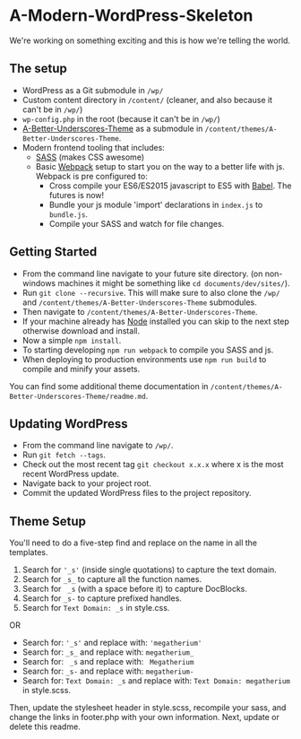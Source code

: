 A-Modern-WordPress-Skeleton
=============================

We're working on something exciting and this is how we're telling the world.

The setup
---------
- WordPress as a Git submodule in `/wp/`
- Custom content directory in `/content/` (cleaner, and also because it can't be in `/wp/`)
- `wp-config.php` in the root (because it can't be in `/wp/`)
- [A-Better-Underscores-Theme](https://github.com/burkeshartsis/A-Better-Underscores-Theme/) as a submodule in `/content/themes/A-Better-Underscores-Theme`.
- Modern frontend tooling that includes:
	* [SASS](http://sass-lang.com/) (makes CSS awesome)
	* Basic [Webpack](https://webpack.github.io/) setup to start you on the way to a better life with js. Webpack is pre configured to:
		- Cross compile your ES6/ES2015 javascript to ES5 with [Babel](https://babeljs.io/). The futures is now!
		- Bundle your js module 'import' declarations in `index.js` to `bundle.js`.
		- Compile your SASS and watch for file changes.

Getting Started
---------------
- From the command line navigate to your future site directory. (on non-windows machines it might be something like `cd documents/dev/sites/`).
- Run `git clone --recursive`. This will make sure to also clone the `/wp/` and `/content/themes/A-Better-Underscores-Theme` submodules.
- Then navigate to `/content/themes/A-Better-Underscores-Theme`.
- If your machine already has [Node](http://nodejs.org/) installed you can skip to the next step otherwise download and install.
- Now a simple `npm install`.
- To starting developing `npm run webpack` to compile you SASS and js.
- When deploying to production environments use `npm run build` to compile and minify your assets.

You can find some additional theme documentation in `/content/themes/A-Better-Underscores-Theme/readme.md`.

Updating WordPress
------------------
- From the command line navigate to `/wp/`.
- Run `git fetch --tags`.
- Check out the most recent tag `git checkout x.x.x` where x is the most recent WordPress update.
- Navigate back to your project root.
- Commit the updated WordPress files to the project repository.


Theme Setup
-----------
You'll need to do a five-step find and replace on the name in all the templates.

1. Search for `'_s'` (inside single quotations) to capture the text domain.
2. Search for `_s_` to capture all the function names.
3. Search for <code>&nbsp;_s</code> (with a space before it) to capture DocBlocks.
4. Search for `_s-` to capture prefixed handles.
5. Search for `Text Domain: _s` in style.css.

OR

* Search for: `'_s'` and replace with: `'megatherium'`
* Search for: `_s_` and replace with: `megatherium_`
* Search for: <code>&nbsp;_s</code> and replace with: <code>&nbsp;Megatherium</code>
* Search for: `_s-` and replace with: `megatherium-`
* Search for: `Text Domain: _s` and replace with: `Text Domain: megatherium` in style.scss.

Then, update the stylesheet header in style.scss, recompile your sass, and change the links in footer.php with your own information. Next, update or delete this readme.